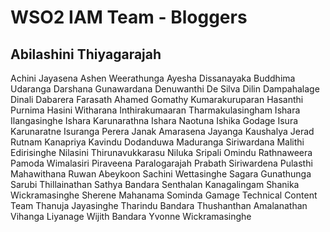 # WSO2 IAM Team - Bloggers

## Abilashini Thiyagarajah
Achini Jayasena
Ashen Weerathunga
Ayesha Dissanayaka
Buddhima Udaranga
Darshana Gunawardana 
Denuwanthi De Silva
Dilin Dampahalage
Dinali Dabarera
Farasath Ahamed
Gomathy Kumarakuruparan
Hasanthi Purnima
Hasini Witharana
Inthirakumaaran Tharmakulasingham
Ishara Ilangasinghe
Ishara Karunarathna
Ishara Naotuna
Ishika Godage
Isura Karunaratne
Isuranga Perera
Janak Amarasena
Jayanga Kaushalya
Jerad Rutnam
Kanapriya
Kavindu Dodanduwa
Maduranga Siriwardana
Malithi Edirisinghe
Nilasini Thirunavukkarasu
Niluka Sripali
Omindu Rathnaweera
Pamoda Wimalasiri
Piraveena Paralogarajah
Prabath Siriwardena
Pulasthi Mahawithana
Ruwan Abeykoon
Sachini Wettasinghe
Sagara Gunathunga
Sarubi Thillainathan
Sathya Bandara 
Senthalan Kanagalingam
Shanika Wickramasinghe
Sherene Mahanama
Sominda Gamage
Technical Content Team
Thanuja Jayasinghe
Tharindu Bandara
Thushanthan Amalanathan
Vihanga Liyanage
Wijith Bandara
Yvonne Wickramasinghe
